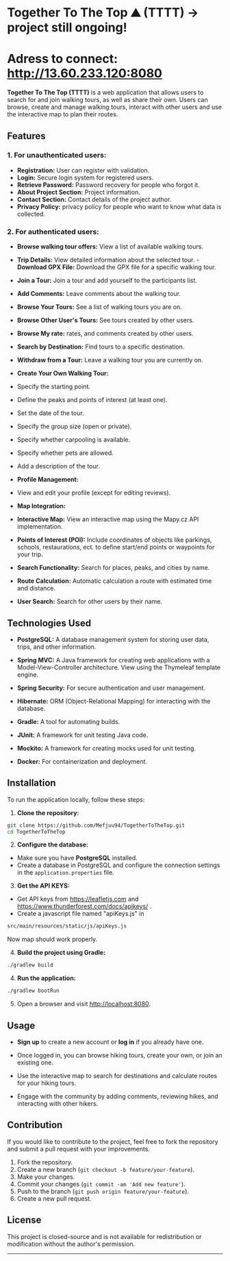 # Together To The Top ⛰️ (TTTT) -> project still ongoing!
# Adress to connect: http://13.60.233.120:8080

**Together To The Top (TTTT)** is a web application that allows users to search for and join walking tours, as well as share their own. Users can browse, create and manage walking tours, interact with other users and use the interactive map to plan their routes.

## Features

### 1. **For unauthenticated users:**
- **Registration:** User can register with validation.
- **Login:** Secure login system for registered users.
- **Retrieve Password:** Password recovery for people who forgot it.
- **About Project Section:** Project information.
- **Contact Section:** Contact details of the project author.
- **Privacy Policy:** privacy policy for people who want to know what data is collected.

### 2. **For authenticated users:**
- **Browse walking tour offers:** View a list of available walking tours.
- **Trip Details:** View detailed information about the selected tour. - **Download GPX File:** Download the GPX file for a specific walking tour.
- **Join a Tour:** Join a tour and add yourself to the participants list.
- **Add Comments:** Leave comments about the walking tour.
- **Browse Your Tours:** See a list of walking tours you are on.
- **Browse Other User's Tours:** See tours created by other users.
- **Browse My rate:** rates, and comments created by other users.
- **Search by Destination:** Find tours to a specific destination.
- **Withdraw from a Tour:** Leave a walking tour you are currently on.
- **Create Your Own Walking Tour:**
- Specify the starting point.
- Define the peaks and points of interest (at least one).
- Set the date of the tour.
- Specify the group size (open or private).
- Specify whether carpooling is available.
- Specify whether pets are allowed.
- Add a description of the tour.

- **Profile Management:**
- View and edit your profile (except for editing reviews).

- **Map Integration:**
- **Interactive Map:** View an interactive map using the Mapy.cz API implementation.

- **Points of Interest (POI):** Include coordinates of objects like parkings, schools, restaurations, ect. to define start/end points or waypoints for your trip.

- **Search Functionality:** Search for places, peaks, and cities by name.

- **Route Calculation:** Automatic calculation a route with estimated time and distance.

- **User Search:** Search for other users by their name.

## Technologies Used

- **PostgreSQL:** A database management system for storing user data, trips, and other information.

- **Spring MVC:** A Java framework for creating web applications with a Model-View-Controller architecture. View using the Thymeleaf template engine.
- **Spring Security:** For secure authentication and user management.

- **Hibernate:** ORM (Object-Relational Mapping) for interacting with the database.

- **Gradle:** A tool for automating builds.

- **JUnit:** A framework for unit testing Java code.

- **Mockito:** A framework for creating mocks used for unit testing.

- **Docker:** For containerization and deployment.

## Installation

To run the application locally, follow these steps:

1. **Clone the repository:**

```bash
git clone https://github.com/Mefjuu94/TogetherToTheTop.git
cd TogetherToTheTop
```

2. **Configure the database:**

- Make sure you have **PostgreSQL** installed.
- Create a database in PostgreSQL and configure the connection settings in the `application.properties` file.

3. **Get the API KEYS:**

- Get API keys from https://leafletjs.com and https://www.thunderforest.com/docs/apikeys/ .
- Create a javascript file named "apiKeys.js" in
  
```bash
src/main/resources/static/js/apiKeys.js
```
Now map should work properly.

4. **Build the project using Gradle:**

```bash
./gradlew build
```

4. **Run the application:**

```bash
./gradlew bootRun
```

5. Open a browser and visit [http://localhost:8080](http://localhost:8080).

## Usage

- **Sign up** to create a new account or **log in** if you already have one.

- Once logged in, you can browse hiking tours, create your own, or join an existing one.

- Use the interactive map to search for destinations and calculate routes for your hiking tours.

- Engage with the community by adding comments, reviewing hikes, and interacting with other hikers.

## Contribution

If you would like to contribute to the project, feel free to fork the repository and submit a pull request with your improvements.

1. Fork the repository.
2. Create a new branch (`git checkout -b feature/your-feature`).
3. Make your changes.
4. Commit your changes (`git commit -am 'Add new feature'`).
5. Push to the branch (`git push origin feature/your-feature`).
6. Create a new pull request.

## License

This project is closed-source and is not available for redistribution or modification without the author's permission.

---

